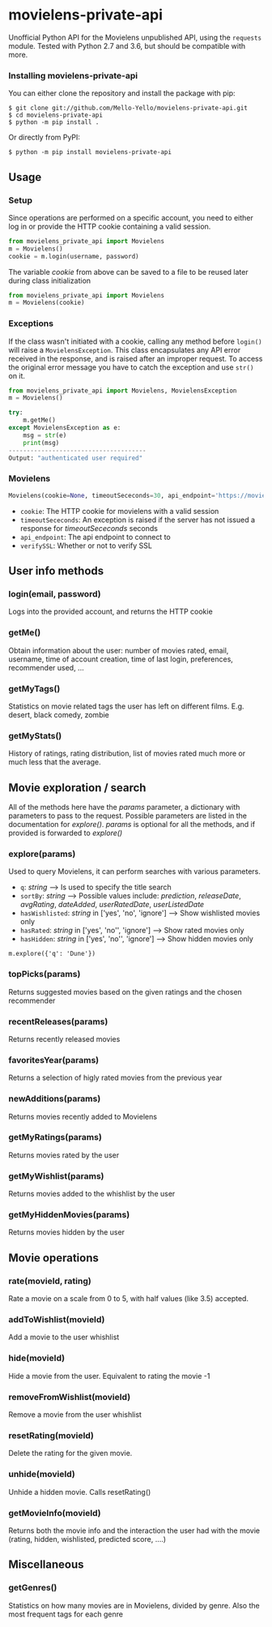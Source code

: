 # movielens-private-api
Unofficial Python API for the Movielens unpublished API, using the `requests` module. Tested with Python 2.7 and 3.6, but should be compatible with more.

### Installing movielens-private-api
You can either clone the repository and install the package with pip:
```shell
$ git clone git://github.com/Mello-Yello/movielens-private-api.git
$ cd movielens-private-api
$ python -m pip install .
```

Or directly from PyPI:
```shell
$ python -m pip install movielens-private-api
```

## Usage

### Setup

Since operations are performed on a specific account, you need to either log in or provide the HTTP cookie containing a valid session.



```python
from movielens_private_api import Movielens
m = Movielens()
cookie = m.login(username, password)
```

The variable *cookie* from above can be saved to a file to be reused later during class initialization

```python
from movielens_private_api import Movielens
m = Movielens(cookie)
```

### Exceptions

If the class wasn't initiated with a cookie, calling any method before `login()` will raise a `MovielensException`. This class encapsulates any API error received in the response, and is raised after an improper request. To access the original error message you have to catch the exception and use `str()` on it. 

```python
from movielens_private_api import Movielens, MovielensException
m = Movielens()

try:
    m.getMe()
except MovielensException as e:
    msg = str(e)
    print(msg)
--------------------------------------
Output: "authenticated user required"
```

### Movielens

```python
Movielens(cookie=None, timeoutSececonds=30, api_endpoint='https://movielens.org/api/', verifySSL=True)
```

- `cookie`: The HTTP cookie for movielens with a valid session 
- `timeoutSececonds`: An exception is raised if the server has not issued a response for *timeoutSececonds* seconds
- `api_endpoint`: The api endpoint to connect to
- `verifySSL`: Whether or not to verify SSL


## User info methods

### login(email, password)
Logs into the provided account, and returns the HTTP cookie

### getMe()
Obtain information about the user: number of movies rated, email, username, time of account creation, time of last login, preferences, recommender used, ...

### getMyTags()
Statistics on movie related tags the user has left on different films. E.g. desert, black comedy, zombie

### getMyStats()
History of ratings, rating distribution, list of movies rated much more or much less that the average.


## Movie exploration / search

All of the methods here have the *params* parameter, a dictionary with parameters to pass to the request. Possible parameters are listed in the documentation for *explore()*. *params* is optional for all the methods, and if provided is forwarded to *explore()*

### explore(params)
Used to query Movielens, it can perform searches with various parameters.

* `q`: *string* --> Is used to specify the title search
* `sortBy`: *string* --> Possible values include: *prediction*, *releaseDate*, *avgRating*, *dateAdded*, *userRatedDate*, *userListedDate*
* `hasWishlisted`: *string* in ['yes', 'no', 'ignore'] --> Show wishlisted movies only
* `hasRated`: *string* in ['yes', 'no'', 'ignore'] --> Show rated movies only
* `hasHidden`: *string* in ['yes', 'no'', 'ignore'] --> Show hidden movies only



```
m.explore({'q': 'Dune'})
```

### topPicks(params)
Returns suggested movies based on the given ratings and the chosen recommender

### recentReleases(params)
Returns recently released movies


### favoritesYear(params)
Returns a selection of higly rated movies from the previous year

### newAdditions(params)
Returns movies recently added to Movielens

### getMyRatings(params)
Returns movies rated by the user

### getMyWishlist(params)
Returns movies added to the whishlist by the user

### getMyHiddenMovies(params)
Returns movies hidden by the user


## Movie operations

### rate(movieId, rating)
Rate a movie on a scale from 0 to 5, with half values (like 3.5) accepted.

### addToWishlist(movieId)
Add a movie to the user whishlist

### hide(movieId)
Hide a movie from the user. Equivalent to rating the movie -1

### removeFromWishlist(movieId)
Remove a movie from the user whishlist

### resetRating(movieId)
Delete the rating for the given movie.

### unhide(movieId)
Unhide a hidden movie. Calls resetRating()


### getMovieInfo(movieId)
Returns both the movie info and the interaction the user had with the movie (rating, hidden, wishlisted, predicted score, ....)


## Miscellaneous

### getGenres()
Statistics on how many movies are in Movielens, divided by genre. Also the most frequent tags for each genre